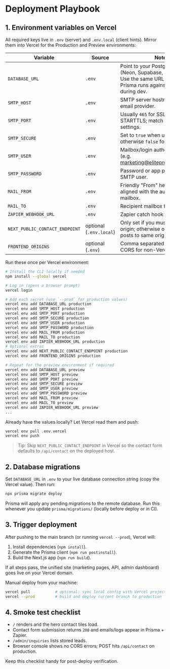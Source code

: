 ﻿# Deployment Playbook

## 1. Environment variables on Vercel

All required keys live in `.env` (server) and `.env.local` (client hints). Mirror them into Vercel for the Production and Preview environments:

| Variable | Source | Notes |
| --- | --- | --- |
| `DATABASE_URL` | `.env` | Point to your Postgres database (Neon, Supabase, Railway, etc.). Use the same URL locally so Prisma runs against Postgres during dev. |
| `SMTP_HOST` | `.env` | SMTP server hostname from your email provider. |
| `SMTP_PORT` | `.env` | Usually `465` for SSL or `587` for STARTTLS; match your provider settings. |
| `SMTP_SECURE` | `.env` | Set to `true` when using port 465, otherwise `false` for STARTTLS. |
| `SMTP_USER` | `.env` | Mailbox/login authorised to send (e.g. marketing@elitepropertydxb.com). |
| `SMTP_PASSWORD` | `.env` | Password or app password for the SMTP user. |
| `MAIL_FROM` | `.env` | Friendly "From" header; keep it aligned with the authenticated mailbox. |
| `MAIL_TO` | `.env` | Recipient mailbox for enquiries. |
| `ZAPIER_WEBHOOK_URL` | `.env` | Zapier catch hook URL. |
| `NEXT_PUBLIC_CONTACT_ENDPOINT` | optional (`.env.local`) | Only set if you must hit a different origin; otherwise omit so the form posts to same origin. |
| `FRONTEND_ORIGINS` | optional (`.env`) | Comma separated list if you need CORS for non-Vercel origins. |

Run these once per Vercel environment:

```bash
# Install the CLI locally if needed
npm install --global vercel

# Log in (opens a browser prompt)
vercel login

# Add each secret (use `--prod` for production values)
vercel env add DATABASE_URL production
vercel env add SMTP_HOST production
vercel env add SMTP_PORT production
vercel env add SMTP_SECURE production
vercel env add SMTP_USER production
vercel env add SMTP_PASSWORD production
vercel env add MAIL_FROM production
vercel env add MAIL_TO production
vercel env add ZAPIER_WEBHOOK_URL production
# Optional extras
vercel env add NEXT_PUBLIC_CONTACT_ENDPOINT production
vercel env add FRONTEND_ORIGINS production

# Repeat for the preview environment if required
vercel env add DATABASE_URL preview
vercel env add SMTP_HOST preview
vercel env add SMTP_PORT preview
vercel env add SMTP_SECURE preview
vercel env add SMTP_USER preview
vercel env add SMTP_PASSWORD preview
vercel env add MAIL_FROM preview
vercel env add MAIL_TO preview
vercel env add ZAPIER_WEBHOOK_URL preview
...
```

Already have the values locally? Let Vercel read them and push:

```bash
vercel env pull .env.vercel
vercel env push
```

> Tip: Skip `NEXT_PUBLIC_CONTACT_ENDPOINT` in Vercel so the contact form defaults to `/api/contact` on the deployed host.

## 2. Database migrations

Set `DATABASE_URL` in `.env` to your live database connection string (copy the Vercel value). Then run:

```bash
npx prisma migrate deploy
```

Prisma will apply any pending migrations to the remote database. Run this whenever you update `prisma/migrations/` (locally before deploy or in CI).

## 3. Trigger deployment

After pushing to the main branch (or running `vercel --prod`), Vercel will:

1. Install dependencies (`npm install`).
2. Generate the Prisma client (`npm run postinstall`).
3. Build the Next.js app (`npm run build`).

If all steps pass, the unified site (marketing pages, API, admin dashboard) goes live on your Vercel domain.

Manual deploy from your machine:

```bash
vercel pull           # optional: sync local config with Vercel project
vercel --prod         # build and deploy current branch to production
```

## 4. Smoke test checklist

- `/` renders and the hero contact tiles load.
- Contact form submission returns `200` and emails/logs appear in Prisma + Zapier.
- `/admin/inquiries` lists stored leads.
- Browser console shows no CORS errors; POST hits `/api/contact` on production.

Keep this checklist handy for post-deploy verification.




